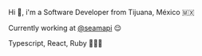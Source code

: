 Hi 👋, i'm a Software Developer from Tijuana, México 🇲🇽

Currently working at [@seamapi](https://www.seam.co/) 😌

Typescript, React, Ruby 🧑🏽‍💻
